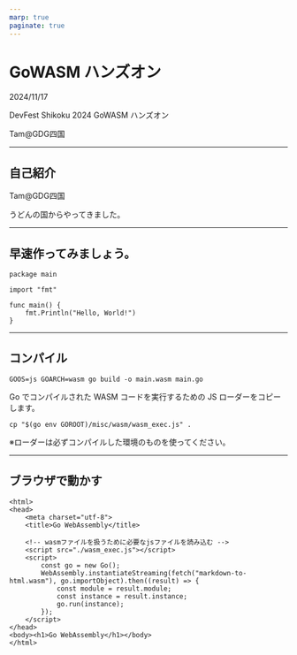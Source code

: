 ```yaml
---
marp: true
paginate: true
---
```

# GoWASM ハンズオン

2024/11/17

DevFest Shikoku 2024 GoWASM ハンズオン

Tam@GDG四国

<!-- 
$theme: gaia
template: invert
-->

<!-- footer: パケット解析(Tam) -->

---
## 自己紹介

Tam@GDG四国

うどんの国からやってきました。

---
## 早速作ってみましょう。

~~~
package main

import "fmt"

func main() {
    fmt.Println("Hello, World!")
}
~~~

---
## コンパイル

~~~
GOOS=js GOARCH=wasm go build -o main.wasm main.go
~~~

Go でコンパイルされた WASM コードを実行するための JS ローダーをコピーします。
~~~
cp "$(go env GOROOT)/misc/wasm/wasm_exec.js" .
~~~

※ローダーは必ずコンパイルした環境のものを使ってください。

---
## ブラウザで動かす

~~~
<html>
<head>
    <meta charset="utf-8">
    <title>Go WebAssembly</title>

    <!-- wasmファイルを扱うために必要なjsファイルを読み込む -->
    <script src="./wasm_exec.js"></script>
    <script>
        const go = new Go();
        WebAssembly.instantiateStreaming(fetch("markdown-to-html.wasm"), go.importObject).then((result) => {
            const module = result.module;
            const instance = result.instance;
            go.run(instance);
        });
    </script>
</head>
<body><h1>Go WebAssembly</h1></body>
</html>
~~~
